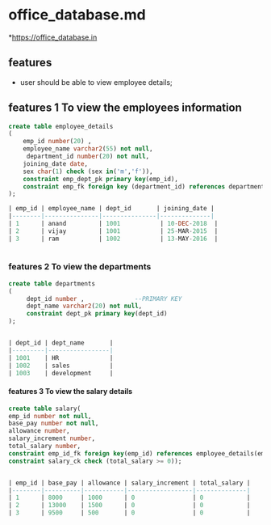 # office_database.md

*https://office_database.in

## features

* user should  be able to view employee details;

## features 1 To view the employees information
```sql
create table employee_details
(
    emp_id number(20) ,	         	
    employee_name varchar2(55) not null,
     department_id number(20) not null,
    joining_date date,
    sex char(1) check (sex in('m','f')),
    constraint emp_dept_pk primary key(emp_id),
    constraint emp_fk foreign key (department_id) references departments(dept_id)
);

| emp_id | employee_name | dept_id       | joining_date | 
|--------|---------------|---------------|--------------|
| 1      | anand         | 1001           | 10-DEC-2018  |
| 2      | vijay         | 1001           | 25-MAR-2015  | 
| 3      | ram           | 1002           | 13-MAY-2016  | 
  
```
### features 2 To view the  departments 
``` sql
create table departments
( 
     dept_id number ,              --PRIMARY KEY
     dept_name varchar2(20) not null,
     constraint dept_pk primary key(dept_id)
);


| dept_id | dept_name       | 
|---------|-----------------|
| 1001    | HR              |      
| 1002    | sales           | 
| 1003    | development     |  

```
#### features 3 To view the salary details
``` sql
create table salary(
emp_id number not null,
base_pay number not null,
allowance number,
salary_increment number,
total_salary number,
constraint emp_id_fk foreign key(emp_id) references employee_details(emp_id),
constraint salary_ck check (total_salary >= 0));


| emp_id | base_pay | allowance | salary_increment | total_salary |
|--------|----------|-----------|------------------|--------------|
| 1      | 8000     | 1000      | 0                | 0            |
| 2      | 13000    | 1500      | 0                | 0            |
| 3      | 9500     | 500       | 0                | 0            |


```
